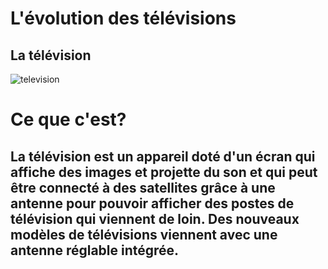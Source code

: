 # L'évolution des télévisions
## La télévision
![television](https://user-images.githubusercontent.com/94695753/145551005-9df3f00d-ace1-45d8-8c67-bde7ba36e261.PNG)

# Ce que c'est?
## La télévision est un appareil doté d'un écran qui affiche des images et projette du son et qui peut être connecté à des satellites grâce à une antenne pour pouvoir afficher des postes de télévision qui viennent de loin. Des nouveaux modèles de télévisions viennent avec une antenne réglable intégrée.
